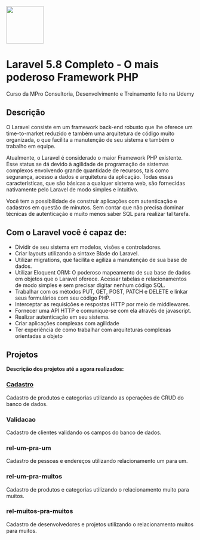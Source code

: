 <img src="https://alexandrebbarbosa.files.wordpress.com/2018/06/logolaravel.png" height="100">

<h1>Laravel 5.8 Completo - O mais poderoso Framework PHP </h1>
<p> Curso da MPro Consultoria, Desenvolvimento e Treinamento feito na Udemy </p> 

<h2> Descrição </h2>

<p>
 
O Laravel consiste em um framework back-end robusto que lhe oferece um time-to-market reduzido e também uma arquitetura de código muito organizada, o que facilita a manutenção de seu sistema e também o trabalho em equipe.

Atualmente, o Laravel é considerado o maior Framework PHP existente. Esse status se dá devido à agilidade de programação de sistemas complexos envolvendo grande quantidade de recursos, tais como segurança, acesso a dados e arquitetura da aplicação. Todas essas características, que são básicas a qualquer sistema web, são fornecidas nativamente pelo Laravel de modo simples e intuitivo. 

Você tem a possibilidade de construir aplicações com autenticação e cadastros em questão de minutos. Sem contar que não precisa dominar técnicas de autenticação e muito menos saber SQL para realizar tal tarefa.
</p>

<h2> Com o Laravel você é capaz de: </h2>
<ul>
  <li>Dividir de seu sistema em modelos, visões e controladores.</li>
  <li>Criar layouts utilizando a sintaxe Blade do Laravel.</li>
  <li>Utilizar migrations, que facilita e agiliza a manutenção de sua base de dados.</li>
  <li>Utilizar Eloquent ORM: O poderoso mapeamento de sua base de dados em objetos que o Laravel oferece. Acessar tabelas e        relacionamentos de modo simples e sem precisar digitar nenhum código SQL.</li>
  <li>Trabalhar com os métodos PUT, GET, POST, PATCH e DELETE e linkar seus formulários com seu código PHP.</li>
  <li>Interceptar as requisições e respostas HTTP por meio de middlewares.</li>
  <li>Fornecer uma API HTTP e comunique-se com ela através de javascript.</li>
  <li>Realizar autenticação em seu sistema.</li>
  <li>Criar aplicações complexas com agilidade</li>
  <li>Ter experiência de como trabalhar com arquiteturas complexas orientadas a objeto</li>
</ul>

<h2> Projetos </h2>
<p> <b> Descrição dos projetos até a agora realizados: </b></p>
<a href="https://github.com/AndersonUfop/curso-laravel/tree/master/cadastro"><h3>Cadastro </h3></a>
<p>Cadastro de produtos e categorias utilizando as operações de CRUD do banco de dados.</p>
<h3> Validacao </h3>
<p>Cadastro de clientes validando os campos do banco de dados.</p>
<h3> rel-um-pra-um</h3>
<p>Cadastro de pessoas e endereços utilizando relacionamento um para um.</p>
<h3> rel-um-pra-muitos</h3>
<p>Cadastro de produtos e categorias utilizando o relacionamento muito para muitos.</p>
<h3> rel-muitos-pra-muitos</h3>
<p> Cadastro de desenvolvedores e projetos utilizando o relacionamento muitos para muitos. </p>
